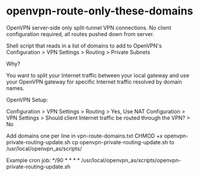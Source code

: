 # openvpn-route-only-these-domains

OpenVPN server-side only split-tunnel VPN connections. No client configuration required, all routes pushed down from server. 

Shell script that reads in a list of domains to add to OpenVPN's Configuration > VPN Settings > Routing > Private Subnets

Why? 

You want to split your Internet traffic between your local gateway and use your OpenVPN gateway for specific Internet traffic resolved by domain names.

OpenVPN Setup:

Configuration > VPN Settings > Routing > Yes, Use NAT
Configuration > VPN Settings > Should client Internet traffic be routed through the VPN? > No

Add domains one per line in vpn-route-domains.txt
CHMOD +x openvpn-private-routing-update.sh
cp openvpn-private-routing-update.sh to /usr/local/openvpn_as/scripts/

Example cron job:
*/90    *       *       *       *       /usr/local/openvpn_as/scripts/openvpn-private-routing-update.sh

